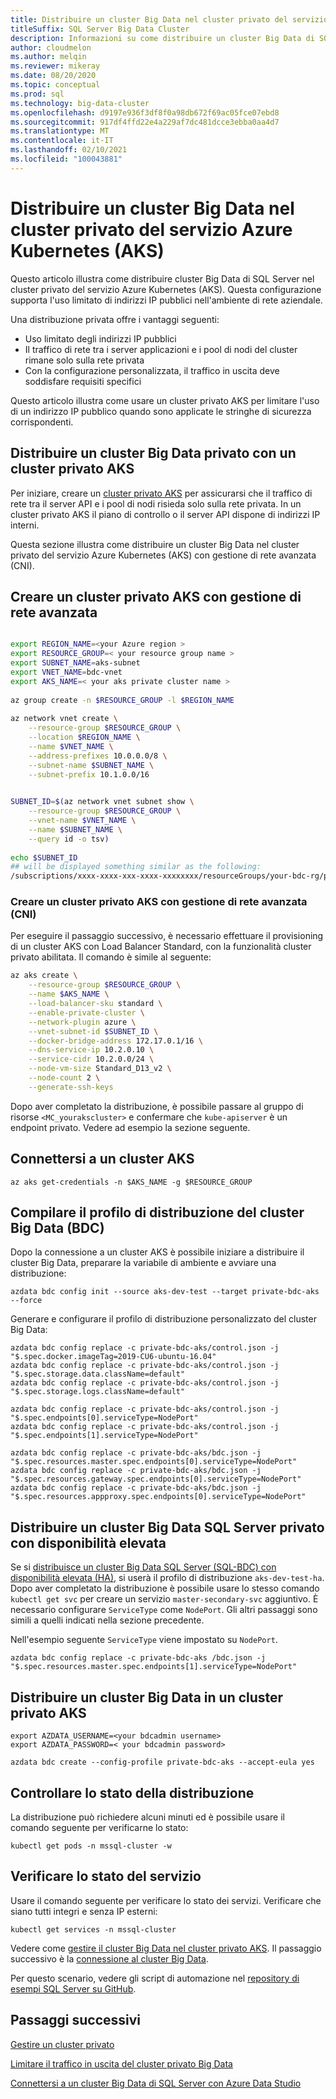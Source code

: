 ```yaml
---
title: Distribuire un cluster Big Data nel cluster privato del servizio Azure Kubernetes (AKS)
titleSuffix: SQL Server Big Data Cluster
description: Informazioni su come distribuire un cluster Big Data di SQL Server con il cluster privato del servizio Azure Kubernetes (AKS) tramite la gestione di rete avanzata (CNI).
author: cloudmelon
ms.author: melqin
ms.reviewer: mikeray
ms.date: 08/20/2020
ms.topic: conceptual
ms.prod: sql
ms.technology: big-data-cluster
ms.openlocfilehash: d9197e936f3df8f0a98db672f69ac05fce07ebd8
ms.sourcegitcommit: 917df4ffd22e4a229af7dc481dcce3ebba0aa4d7
ms.translationtype: MT
ms.contentlocale: it-IT
ms.lasthandoff: 02/10/2021
ms.locfileid: "100043881"
---
```

# <a name="deploy-bdc-in-azure-kubernetes-service-aks-private-cluster"></a>Distribuire un cluster Big Data nel cluster privato del servizio Azure Kubernetes (AKS)

Questo articolo illustra come distribuire cluster Big Data di SQL Server nel cluster privato del servizio Azure Kubernetes (AKS). Questa configurazione supporta l'uso limitato di indirizzi IP pubblici nell'ambiente di rete aziendale.

Una distribuzione privata offre i vantaggi seguenti:

* Uso limitato degli indirizzi IP pubblici
* Il traffico di rete tra i server applicazioni e i pool di nodi del cluster rimane solo sulla rete privata
* Con la configurazione personalizzata, il traffico in uscita deve soddisfare requisiti specifici

Questo articolo illustra come usare un cluster privato AKS per limitare l'uso di un indirizzo IP pubblico quando sono applicate le stringhe di sicurezza corrispondenti.

## <a name="deploy-private-bdc-cluster-with-aks-private-cluster"></a>Distribuire un cluster Big Data privato con un cluster privato AKS

Per iniziare, creare un [cluster privato AKS](/azure/aks/private-clusters) per assicurarsi che il traffico di rete tra il server API e i pool di nodi risieda solo sulla rete privata. In un cluster privato AKS il piano di controllo o il server API dispone di indirizzi IP interni.

Questa sezione illustra come distribuire un cluster Big Data nel cluster privato del servizio Azure Kubernetes (AKS) con gestione di rete avanzata (CNI).

## <a name="create-a-private-aks-cluster-with-advanced-networking"></a>Creare un cluster privato AKS con gestione di rete avanzata

```bash

export REGION_NAME=<your Azure region >
export RESOURCE_GROUP=< your resource group name >
export SUBNET_NAME=aks-subnet
export VNET_NAME=bdc-vnet
export AKS_NAME=< your aks private cluster name >
 
az group create -n $RESOURCE_GROUP -l $REGION_NAME
 
az network vnet create \
    --resource-group $RESOURCE_GROUP \
    --location $REGION_NAME \
    --name $VNET_NAME \
    --address-prefixes 10.0.0.0/8 \
    --subnet-name $SUBNET_NAME \
    --subnet-prefix 10.1.0.0/16
 

SUBNET_ID=$(az network vnet subnet show \
    --resource-group $RESOURCE_GROUP \
    --vnet-name $VNET_NAME \
    --name $SUBNET_NAME \
    --query id -o tsv)
 
echo $SUBNET_ID
## will be displayed something similar as the following: 
/subscriptions/xxxx-xxxx-xxx-xxxx-xxxxxxxx/resourceGroups/your-bdc-rg/providers/Microsoft.Network/virtualNetworks/your-aks-vnet/subnets/your-aks-subnet
```

### <a name="create-aks-private-cluster-with-advanced-networking-cni"></a>Creare un cluster privato AKS con gestione di rete avanzata (CNI)

Per eseguire il passaggio successivo, è necessario effettuare il provisioning di un cluster AKS con Load Balancer Standard, con la funzionalità cluster privato abilitata. Il comando è simile al seguente: 

```bash
az aks create \
    --resource-group $RESOURCE_GROUP \
    --name $AKS_NAME \
    --load-balancer-sku standard \
    --enable-private-cluster \
    --network-plugin azure \
    --vnet-subnet-id $SUBNET_ID \
    --docker-bridge-address 172.17.0.1/16 \
    --dns-service-ip 10.2.0.10 \
    --service-cidr 10.2.0.0/24 \
    --node-vm-size Standard_D13_v2 \
    --node-count 2 \
    --generate-ssh-keys
```

Dopo aver completato la distribuzione, è possibile passare al gruppo di risorse `<MC_yourakscluster>` e confermare che `kube-apiserver` è un endpoint privato. Vedere ad esempio la sezione seguente.

## <a name="connect-to-an-aks-cluster"></a>Connettersi a un cluster AKS

```azurecli
az aks get-credentials -n $AKS_NAME -g $RESOURCE_GROUP
```

## <a name="build-big-data-cluster-bdc-deployment-profile"></a>Compilare il profilo di distribuzione del cluster Big Data (BDC)

Dopo la connessione a un cluster AKS è possibile iniziare a distribuire il cluster Big Data, preparare la variabile di ambiente e avviare una distribuzione: 

```azurecli
azdata bdc config init --source aks-dev-test --target private-bdc-aks --force
```

Generare e configurare il profilo di distribuzione personalizzato del cluster Big Data:

```azurecli
azdata bdc config replace -c private-bdc-aks/control.json -j "$.spec.docker.imageTag=2019-CU6-ubuntu-16.04"
azdata bdc config replace -c private-bdc-aks/control.json -j "$.spec.storage.data.className=default"
azdata bdc config replace -c private-bdc-aks/control.json -j "$.spec.storage.logs.className=default"

azdata bdc config replace -c private-bdc-aks/control.json -j "$.spec.endpoints[0].serviceType=NodePort"
azdata bdc config replace -c private-bdc-aks/control.json -j "$.spec.endpoints[1].serviceType=NodePort"

azdata bdc config replace -c private-bdc-aks/bdc.json -j "$.spec.resources.master.spec.endpoints[0].serviceType=NodePort"
azdata bdc config replace -c private-bdc-aks/bdc.json -j "$.spec.resources.gateway.spec.endpoints[0].serviceType=NodePort"
azdata bdc config replace -c private-bdc-aks/bdc.json -j "$.spec.resources.appproxy.spec.endpoints[0].serviceType=NodePort"
```

## <a name="deploy-private-sql-server-big-data-cluster-with-ha"></a>Distribuire un cluster Big Data SQL Server privato con disponibilità elevata

Se si [distribuisce un cluster Big Data SQL Server (SQL-BDC) con disponibilità elevata (HA)](deployment-high-availability.md), si userà il profilo di distribuzione `aks-dev-test-ha`. Dopo aver completato la distribuzione è possibile usare lo stesso comando `kubectl get svc` per creare un servizio `master-secondary-svc` aggiuntivo. È necessario configurare `ServiceType` come `NodePort`. Gli altri passaggi sono simili a quelli indicati nella sezione precedente.

Nell'esempio seguente `ServiceType` viene impostato su `NodePort`.

```azurecli
azdata bdc config replace -c private-bdc-aks /bdc.json -j "$.spec.resources.master.spec.endpoints[1].serviceType=NodePort"
```

## <a name="deploy-bdc-in-aks-private-cluster"></a>Distribuire un cluster Big Data in un cluster privato AKS

```azurecli
export AZDATA_USERNAME=<your bdcadmin username>
export AZDATA_PASSWORD=< your bdcadmin password>

azdata bdc create --config-profile private-bdc-aks --accept-eula yes
```

## <a name="check-deployment-status"></a>Controllare lo stato della distribuzione

La distribuzione può richiedere alcuni minuti ed è possibile usare il comando seguente per verificarne lo stato: 

```console
kubectl get pods -n mssql-cluster -w
```

## <a name="check-the-service-status"></a>Verificare lo stato del servizio

Usare il comando seguente per verificare lo stato dei servizi. Verificare che siano tutti integri e senza IP esterni:

```console
kubectl get services -n mssql-cluster
```

Vedere come [gestire il cluster Big Data nel cluster privato AKS](private-manage.md). Il passaggio successivo è la [connessione al cluster Big Data](connect-to-big-data-cluster.md).

Per questo scenario, vedere gli script di automazione nel [repository di esempi SQL Server su GitHub](https://github.com/microsoft/sql-server-samples/tree/master/samples/features/sql-big-data-cluster/deployment/private-aks).

## <a name="next-steps"></a>Passaggi successivi

[Gestire un cluster privato](private-manage.md)

[Limitare il traffico in uscita del cluster privato Big Data](private-restrict-egress-traffic.md)

[Connettersi a un cluster Big Data di SQL Server con Azure Data Studio](connect-to-big-data-cluster.md)
